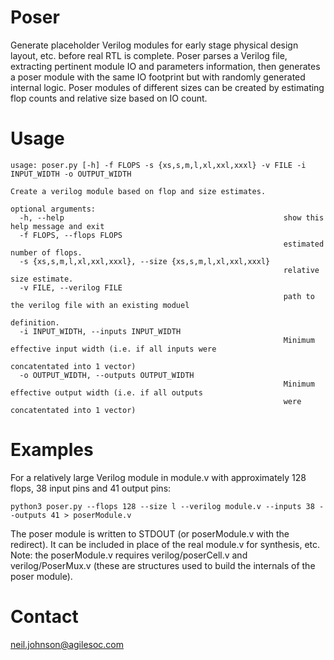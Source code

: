 # Poser

Generate placeholder Verilog modules for early stage physical design layout, etc. before real RTL is complete. Poser parses a Verilog file, extracting pertinent module IO and parameters information, then generates a poser module with the same IO footprint but with randomly generated internal logic. Poser modules of different sizes can be created by estimating flop counts and relative size based on IO count.

# Usage

```
usage: poser.py [-h] -f FLOPS -s {xs,s,m,l,xl,xxl,xxxl} -v FILE -i INPUT_WIDTH -o OUTPUT_WIDTH

Create a verilog module based on flop and size estimates.

optional arguments:
  -h, --help                                                 show this help message and exit
  -f FLOPS, --flops FLOPS
                                                             estimated number of flops.
  -s {xs,s,m,l,xl,xxl,xxxl}, --size {xs,s,m,l,xl,xxl,xxxl}
                                                             relative size estimate.
  -v FILE, --verilog FILE
                                                             path to the verilog file with an existing moduel
                                                             definition.
  -i INPUT_WIDTH, --inputs INPUT_WIDTH
                                                             Minimum effective input width (i.e. if all inputs were
                                                             concatentated into 1 vector)
  -o OUTPUT_WIDTH, --outputs OUTPUT_WIDTH
                                                             Minimum effective output width (i.e. if all outputs
                                                             were concatentated into 1 vector)
```

# Examples 

For a relatively large Verilog module in module.v with approximately 128 flops, 38 input pins and 41 output pins:
```
python3 poser.py --flops 128 --size l --verilog module.v --inputs 38 --outputs 41 > poserModule.v
```
The poser module is written to STDOUT (or poserModule.v with the redirect). It can be included in place of the real module.v for synthesis, etc. Note: the poserModule.v requires verilog/poserCell.v and verilog/PoserMux.v (these are structures used to build the internals of the poser module).

# Contact

neil.johnson@agilesoc.com
